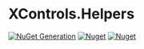 # XControls.Helpers

[![NuGet Generation](https://github.com/sajeshsf/XControls/actions/workflows/Helpers.yml/badge.svg)](https://github.com/sajeshsf/XControls/actions/workflows/Helpers.yml)
[![Nuget](https://img.shields.io/nuget/v/Xcontrols.Helpers?label=Version)](nuget.org/packages/XControls.Helpers)
[![Nuget](https://img.shields.io/nuget/dt/Xcontrols.Helpers?label=Downloads)](nuget.org/packages/XControls.Helpers)
